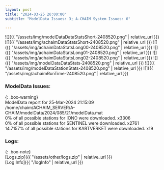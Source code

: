 ```yaml
---
layout: post
title: "2024-03-25 20:00:00"
subtitle: "ModelData Issues: 3; A-CHAIM System Issues: 0"

---
```


![]({{ "/assets/img/modelDataDataStatsShort-2408520.png" | relative_url }})
![]({{ "/assets/img/achaimDataStatsShort-2408520.png" | relative_url }})
![]({{ "/assets/img/achaimDataStatsLong00-2408520.png" | relative_url }})
![]({{ "/assets/img/achaimDataStatsLong01-2408520.png" | relative_url }})
![]({{ "/assets/img/achaimDataStatsLong02-2408520.png" | relative_url }})
![]({{ "/assets/img/modelDataDataStats-2408520.png" | relative_url }})
![]({{ "/assets/img/modelDataStationStats-2408520.png" | relative_url }})
![]({{ "/assets/img/achaimRunTime-2408520.png" | relative_url }})


### ModelData Issues:  
  
{: .box-warning}  
 ModelData report for 25-Mar-2024 21:15:09   
 /home/chaim/ACHAIM_SERVER/A-CHAIM/modelData/2024/085/21/modelData.mat   
 0% of all possible stations for IONO were downloaded. x3306   
 0% of all possible stations for SENTINEL were downloaded. x2761   
 14.7157% of all possible stations for KARTVERKET were downloaded. x19   
  


### Logs:  
  
{: .box-note}  
[Logs.zip]({{ "/assets/other/logs.zip" | relative_url }})  
[Log Info]({{ "/logInfo" | relative_url }})  
